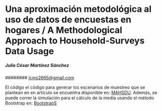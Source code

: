 # Una aproximación metodológica al uso de datos de encuestas en hogares / A Methodological Approach to Household-Surveys Data Usage
##### Julio César Martínez Sánchez
######## jcms2665@gmail.com



El código el código para generar los escenarios de muestreo que se plantean en en artículo se encuentra disponible en: [MAHSDU](https://rpubs.com/jcms2665/MAHSDU). Además, se puede correr la simulación para el cálculo de la media usando el método Bootstrap en: [BootstrapS](https://jcms2665.shinyapps.io/BootstrapS/)



